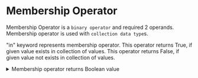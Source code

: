 # Membership Operator

Membership Operator is a `binary operator` and required 2 operands.
Membership operator is used with `collection data type`s.

"in" keyword represents membership operator.
This operator returns True, if given value exists in collection of values.
This operator returns False, if given value not exists in collection of values.

<details>
  <summary>Membership operator returns Boolean value</summary>

1. in

2.  not in

</details>
